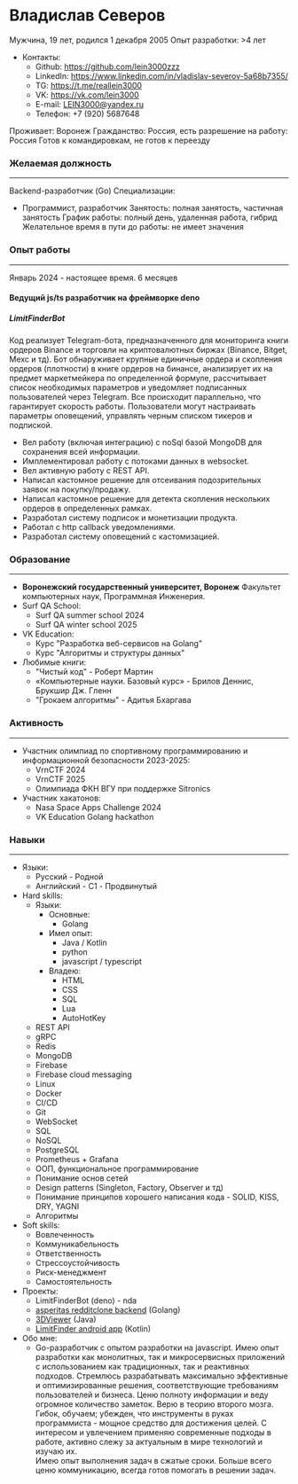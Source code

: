 # Владислав Северов
Мужчина, 19 лет, родился 1 декабря 2005
Опыт разработки: >4 лет

- Контакты:
	- Github: https://github.com/lein3000zzz
	- LinkedIn: https://www.linkedin.com/in/vladislav-severov-5a68b7355/
	- TG: https://t.me/reallein3000
	- VK: https://vk.com/lein3000
	- E-mail: LEIN3000@yandex.ru
	- Телефон: +7 (920) 5687648

Проживает: Воронеж
Гражданство: Россия, есть разрешение на работу: Россия
Готов к командировкам, не готов к переезду

### Желаемая должность
___
Backend-разработчик (Go)
Специализации:
- Программист, разработчик
Занятость: полная занятость, частичная занятость
График работы: полный день, удаленная работа, гибрид
Желательное время в пути до работы: не имеет значения

### Опыт работы
___
Январь 2024 - настоящее время.
6 месяцев

#### Ведущий js/ts разработчик на фреймворке deno
##### **LimitFinderBot**
Код реализует Telegram-бота, предназначенного для мониторинга книги ордеров Binance и торговли на криптовалютных биржах (Binance, Bitget, Mexc и тд). Бот обнаруживает крупные единичные ордера и скопления ордеров (плотности) в книге ордеров на бинансе, анализирует их на предмет маркетмейкера по определенной формуле, рассчитывает список необходимых параметров и уведомляет подписанных пользователей через Telegram. Все происходит параллельно, что гарантирует скорость работы. Пользователи могут настраивать параметры оповещений, управлять черным списком тикеров и подпиской.
- Вел работу (включая интеграцию) с noSql базой MongoDB для сохранения всей информации.
- Имплементировал работу с потоками данных в websocket.
- Вел активную работу с REST API.
- Написал кастомное решение для отсеивания подозрительных заявок на покупку/продажу.
- Написал кастомное решение для детекта скопления нескольких ордеров в определенных рамках.
- Разработал систему подписок и монетизации продукта.
- Работал с http callback уведомлениями.
- Разработал систему оповещений с кастомизацией.

### Образование 
---
- **Воронежский государственный университет, Воронеж**
	Факультет компьютерных наук, Программная Инженерия.
- Surf QA School:
	- Surf QA summer school 2024
	- Surf QA winter school 2025
- VK Education:
	- Курс "Разработка веб-сервисов на Golang"
	- Курс "Алгоритмы и структуры данных"
- Любимые книги:
	- "Чистый код" - Роберт Мартин
	- «Компьютерные науки. Базовый курс» -  Брилов Деннис, Брукшир Дж. Гленн
	- "Грокаем алгоритмы" - Адитья Бхаргава
### Активность
---
- Участник олимпиад по спортивному программированию и информационной безопасности 2023-2025:
	- VrnCTF 2024
	- VrnCTF 2025
	- Олимпиада ФКН ВГУ при поддержке Sitronics
- Участник хакатонов:
	- Nasa Space Apps Challenge 2024
	- VK Education Golang hackathon
### Навыки
---
- Языки:
	- Русский - Родной
	- Английский - C1 - Продвинутый
- Hard skills:
	- Языки:
		- Основные:
			- Golang
		- Имел опыт:
			- Java / Kotlin
			- python
			- javascript / typescript
		- Владею:
			- HTML
			- CSS
			- SQL
			- Lua
			- AutoHotKey
	- REST API
	- gRPC 
	- Redis
	- MongoDB 
	- Firebase
	- Firebase cloud messaging
	- Linux
	- Docker
	- CI/CD
	- Git
	- WebSocket
	- SQL
	- NoSQL
	- PostgreSQL 
	- Prometheus + Grafana
	- ООП, функциональное программирование
	- Понимание основ сетей
	- Design patterns (Singleton, Factory, Observer и тд)
	- Понимание принципов хорошего написания кода - SOLID, KISS, DRY, YAGNI
	- Алгоритмы
- Soft skills:
	- Вовлеченность
	- Коммуникабельность
	- Ответственность
	- Стрессоустойчивость
	- Риск-менеджмент
	- Самостоятельность
- Проекты:
	- LimitFinderBot (deno) - nda
	- [asperitas redditclone backend](https://github.com/lein3000zzz/asperitas-redditclone-backend-golang) (Golang)
	- [3DViewer](https://github.com/lein3000zzz/3DViewer) (Java)
	- [LimitFinder android app](https://github.com/lein3000zzz/FinderGemDealsDenoAndroidApp) (Kotlin)
- Обо мне:
	- Go-разработчик с опытом разработки на javascript. Имею опыт разработки как монолитных, так и микросервисных приложений с использованием как традиционных, так и реактивных подходов. Стремлюсь разрабатывать максимально эффективные и оптимизированные решения, соответствующие требованиям пользователей и бизнеса. Ценю полноту информации и веду огромное количество заметок. Верю в теорию второго мозга. <br>
	  Гибок, обучаем; убежден, что инструменты в руках программиста - мощное средство для достижения целей. С интересом и увлечением применяю современные подходы в работе, активно слежу за актуальным в мире технологий и изучаю их. <br>
	  Имею опыт выполнения задач в сжатые сроки. Больше всего ценю коммуникацию, всегда готов помогать в решении задач.
